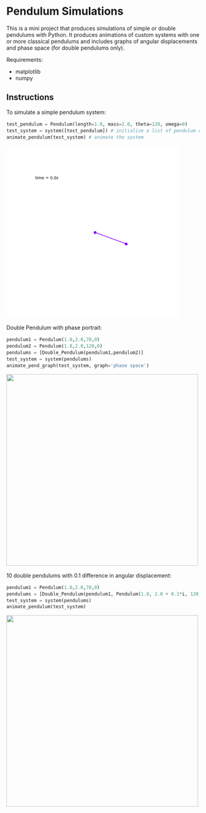 # Pendulum Simulations

This is a mini project that produces simulations of simple or double pendulums with Python. It produces animations of custom systems with one or more classical pendulums and includes graphs of angular displacements and phase space (for double pendulums only).


Requirements:
- matplotlib
- numpy

## Instructions
To simulate a simple pendulum system:

```python
test_pendulum = Pendulum(length=1.0, mass=2.0, theta=120, omega=0) 
test_system = system([test_pendulum]) # initialize a list of pendulum objects in a system
animate_pendulum(test_system) # animate the system
```
<img src="_tests/animation.gif" width=450 height=450 />

Double Pendulum with phase portrait:

```python
pendulum1 = Pendulum(1.0,2.0,70,0)
pendulum2 = Pendulum(1.0,2.0,120,0)
pendulums = [Double_Pendulum(pendulum1,pendulum2)]
test_system = system(pendulums)
animate_pend_graph(test_system, graph='phase space')
```
<img src="_tests/graph_animation.gif" width=500 height=500 />

10 double pendulums with 0.1 difference in angular displacement:

```python
pendulum1 = Pendulum(1.0,2.0,70,0)
pendulums = [Double_Pendulum(pendulum1, Pendulum(1.0, 2.0 + 0.1*i, 120, 0)) for i in range(10)]
test_system = system(pendulums)
animate_pendulum(test_system)
```
<img src="_tests/double_animation.gif" width=500 height=500 />

